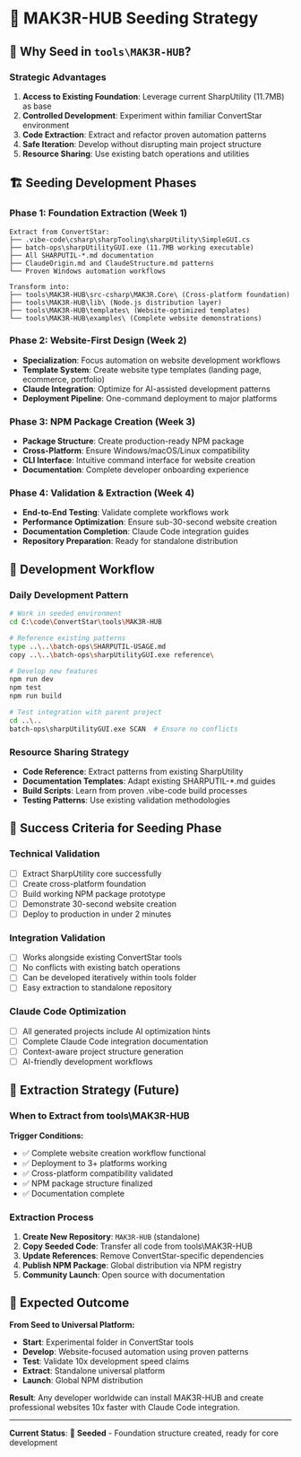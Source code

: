 # 🌱 MAK3R-HUB Seeding Strategy

## 🎯 Why Seed in `tools\MAK3R-HUB`?

### **Strategic Advantages**
1. **Access to Existing Foundation**: Leverage current SharpUtility (11.7MB) as base
2. **Controlled Development**: Experiment within familiar ConvertStar environment
3. **Code Extraction**: Extract and refactor proven automation patterns
4. **Safe Iteration**: Develop without disrupting main project structure
5. **Resource Sharing**: Use existing batch operations and utilities

## 🏗️ Seeding Development Phases

### **Phase 1: Foundation Extraction (Week 1)**
```
Extract from ConvertStar:
├── .vibe-code\csharp\sharpTooling\sharpUtility\SimpleGUI.cs
├── batch-ops\sharpUtilityGUI.exe (11.7MB working executable)  
├── All SHARPUTIL-*.md documentation
├── ClaudeOrigin.md and ClaudeStructure.md patterns
└── Proven Windows automation workflows

Transform into:
├── tools\MAK3R-HUB\src-csharp\MAK3R.Core\ (Cross-platform foundation)
├── tools\MAK3R-HUB\lib\ (Node.js distribution layer)
├── tools\MAK3R-HUB\templates\ (Website-optimized templates)
└── tools\MAK3R-HUB\examples\ (Complete website demonstrations)
```

### **Phase 2: Website-First Design (Week 2)**
- **Specialization**: Focus automation on website development workflows
- **Template System**: Create website type templates (landing page, ecommerce, portfolio)
- **Claude Integration**: Optimize for AI-assisted development patterns
- **Deployment Pipeline**: One-command deployment to major platforms

### **Phase 3: NPM Package Creation (Week 3)**
- **Package Structure**: Create production-ready NPM package
- **Cross-Platform**: Ensure Windows/macOS/Linux compatibility
- **CLI Interface**: Intuitive command interface for website creation
- **Documentation**: Complete developer onboarding experience

### **Phase 4: Validation & Extraction (Week 4)**
- **End-to-End Testing**: Validate complete workflows work
- **Performance Optimization**: Ensure sub-30-second website creation
- **Documentation Completion**: Claude Code integration guides
- **Repository Preparation**: Ready for standalone distribution

## 🔧 Development Workflow

### **Daily Development Pattern**
```bash
# Work in seeded environment
cd C:\code\ConvertStar\tools\MAK3R-HUB

# Reference existing patterns
type ..\..\batch-ops\SHARPUTIL-USAGE.md
copy ..\..\batch-ops\sharpUtilityGUI.exe reference\

# Develop new features
npm run dev
npm test
npm run build

# Test integration with parent project
cd ..\..
batch-ops\sharpUtilityGUI.exe SCAN  # Ensure no conflicts
```

### **Resource Sharing Strategy**
- **Code Reference**: Extract patterns from existing SharpUtility
- **Documentation Templates**: Adapt existing SHARPUTIL-*.md guides
- **Build Scripts**: Learn from proven .vibe-code build processes
- **Testing Patterns**: Use existing validation methodologies

## 🎯 Success Criteria for Seeding Phase

### **Technical Validation**
- [ ] Extract SharpUtility core successfully
- [ ] Create cross-platform foundation  
- [ ] Build working NPM package prototype
- [ ] Demonstrate 30-second website creation
- [ ] Deploy to production in under 2 minutes

### **Integration Validation**  
- [ ] Works alongside existing ConvertStar tools
- [ ] No conflicts with existing batch operations
- [ ] Can be developed iteratively within tools folder
- [ ] Easy extraction to standalone repository

### **Claude Code Optimization**
- [ ] All generated projects include AI optimization hints
- [ ] Complete Claude Code integration documentation
- [ ] Context-aware project structure generation
- [ ] AI-friendly development workflows

## 🚀 Extraction Strategy (Future)

### **When to Extract from tools\MAK3R-HUB**
**Trigger Conditions:**
- ✅ Complete website creation workflow functional
- ✅ Deployment to 3+ platforms working
- ✅ Cross-platform compatibility validated
- ✅ NPM package structure finalized
- ✅ Documentation complete

### **Extraction Process**
1. **Create New Repository**: `MAK3R-HUB` (standalone)
2. **Copy Seeded Code**: Transfer all code from tools\MAK3R-HUB
3. **Update References**: Remove ConvertStar-specific dependencies
4. **Publish NPM Package**: Global distribution via NPM registry
5. **Community Launch**: Open source with documentation

## 🎉 Expected Outcome

**From Seed to Universal Platform:**
- **Start**: Experimental folder in ConvertStar tools
- **Develop**: Website-focused automation using proven patterns
- **Test**: Validate 10x development speed claims
- **Extract**: Standalone universal platform
- **Launch**: Global NPM distribution

**Result**: Any developer worldwide can install MAK3R-HUB and create professional websites 10x faster with Claude Code integration.

---

**Current Status**: 🌱 **Seeded** - Foundation structure created, ready for core development